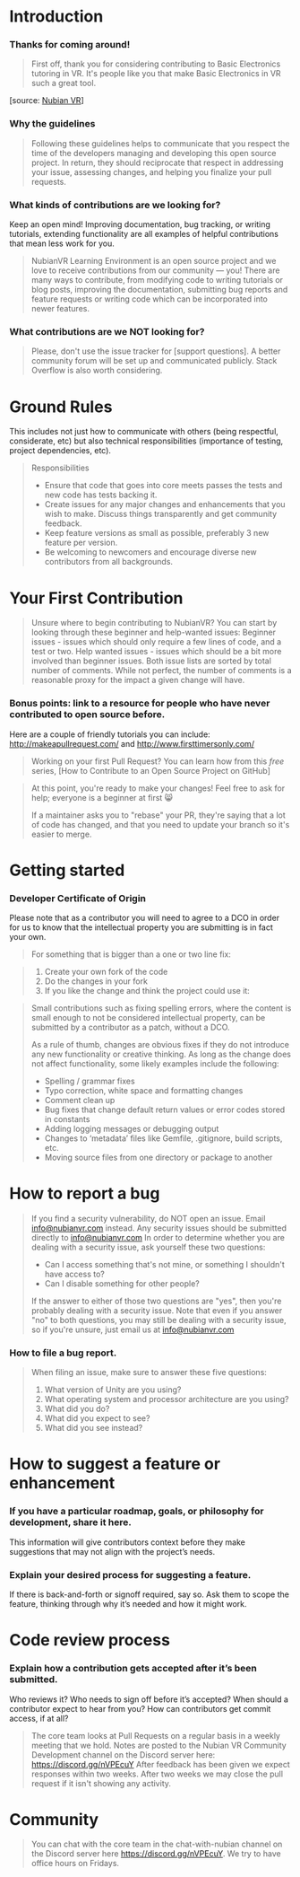 # Introduction

### Thanks for coming around!

>First off, thank you for considering contributing to Basic Electronics tutoring in VR. It's people like you that make Basic Electronics in VR such a great tool.

[source: [Nubian VR](https://github.com/nubianvr-source/BasicElectronics)] 

### Why the guidelines

>Following these guidelines helps to communicate that you respect the time of the developers managing and developing this open source project. In return, they should reciprocate that respect in addressing your issue, assessing changes, and helping you finalize your pull requests.

### What kinds of contributions are we looking for?

Keep an open mind! Improving documentation, bug tracking, or writing tutorials, extending functionality are all examples of helpful contributions that mean less work for you.

> NubianVR Learning Environment is an open source project and we love to receive contributions from our community — you! There are many ways to contribute, from modifying code to writing tutorials or blog posts, improving the documentation, submitting bug reports and feature requests or writing code which can be incorporated into newer features.

### What contributions are we NOT looking for?

> Please, don't use the issue tracker for [support questions]. A better community forum will be set up and communicated publicly. Stack Overflow is also worth considering.


# Ground Rules
This includes not just how to communicate with others (being respectful, considerate, etc) but also technical responsibilities (importance of testing, project dependencies, etc).

> Responsibilities
> * Ensure that code that goes into core meets passes the tests and new code has tests backing it. 
> * Create issues for any major changes and enhancements that you wish to make. Discuss things transparently and get community feedback.
> * Keep feature versions as small as possible, preferably 3 new feature per version.
> * Be welcoming to newcomers and encourage diverse new contributors from all backgrounds. 


# Your First Contribution

> Unsure where to begin contributing to NubianVR? You can start by looking through these beginner and help-wanted issues:
> Beginner issues - issues which should only require a few lines of code, and a test or two.
> Help wanted issues - issues which should be a bit more involved than beginner issues.
> Both issue lists are sorted by total number of comments. While not perfect, the number of comments is a reasonable proxy for the impact a given change will have.

### Bonus points: link to a resource for people who have never contributed to open source before.
Here are a couple of friendly tutorials you can include: http://makeapullrequest.com/ and http://www.firsttimersonly.com/

> Working on your first Pull Request? You can learn how from this *free* series, [How to Contribute to an Open Source Project on GitHub]

>At this point, you're ready to make your changes! Feel free to ask for help; everyone is a beginner at first :smile_cat:
>
>If a maintainer asks you to "rebase" your PR, they're saying that a lot of code has changed, and that you need to update your branch so it's easier to merge.

# Getting started
### Developer Certificate of Origin
Please note that as a contributor you will need to agree to a DCO in order for us to know that the intellectual property you are submitting is in fact your own.

>For something that is bigger than a one or two line fix:

>1. Create your own fork of the code
>2. Do the changes in your fork
>3. If you like the change and think the project could use it:
 


> Small contributions such as fixing spelling errors, where the content is small enough to not be considered intellectual property, can be submitted by a contributor as a patch, without a DCO.
>
>As a rule of thumb, changes are obvious fixes if they do not introduce any new functionality or creative thinking. As long as the change does not affect functionality, some likely examples include the following:
>* Spelling / grammar fixes
>* Typo correction, white space and formatting changes
>* Comment clean up
>* Bug fixes that change default return values or error codes stored in constants
>* Adding logging messages or debugging output
>* Changes to ‘metadata’ files like Gemfile, .gitignore, build scripts, etc.
>* Moving source files from one directory or package to another

# How to report a bug
> If you find a security vulnerability, do NOT open an issue. Email info@nubianvr.com instead.
> Any security issues should be submitted directly to  info@nubianvr.com
> In order to determine whether you are dealing with a security issue, ask yourself these two questions:
> * Can I access something that's not mine, or something I shouldn't have access to?
> * Can I disable something for other people?
>
> If the answer to either of those two questions are "yes", then you're probably dealing with a security issue. Note that even if you answer "no" to both questions, you may still be dealing with a security issue, so if you're unsure, just email us at  info@nubianvr.com


### How to file a bug report.
> When filing an issue, make sure to answer these five questions:
>
> 1. What version of Unity are you using?
> 2. What operating system and processor architecture are you using?
> 3. What did you do?
> 4. What did you expect to see?
> 5. What did you see instead?

# How to suggest a feature or enhancement
### If you have a particular roadmap, goals, or philosophy for development, share it here.
This information will give contributors context before they make suggestions that may not align with the project’s needs.



### Explain your desired process for suggesting a feature.
If there is back-and-forth or signoff required, say so. Ask them to scope the feature, thinking through why it’s needed and how it might work.


# Code review process
### Explain how a contribution gets accepted after it’s been submitted.
Who reviews it? Who needs to sign off before it’s accepted? When should a contributor expect to hear from you? How can contributors get commit access, if at all?

> The core team looks at Pull Requests on a regular basis in a weekly meeting that we hold. Notes are posted to the Nubian VR Community Development channel on the Discord server here: https://discord.gg/nVPEcuY
> After feedback has been given we expect responses within two weeks. After two weeks we may close the pull request if it isn't showing any activity.


# Community

> You can chat with the core team in the chat-with-nubian channel on the Discord server here https://discord.gg/nVPEcuY. We try to have office hours on Fridays.




